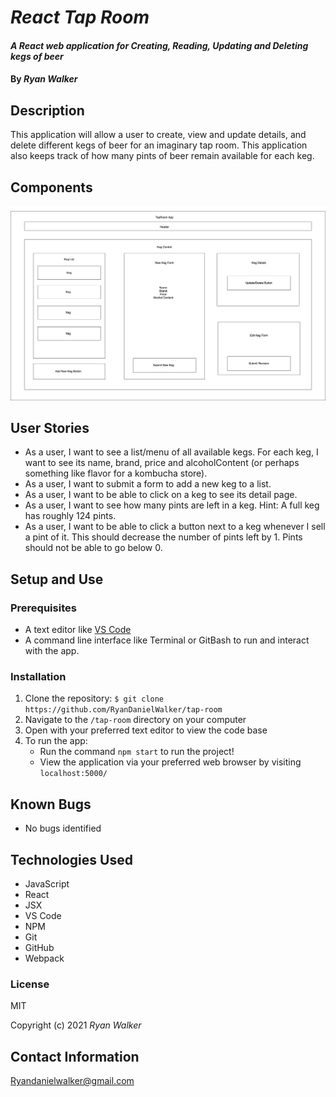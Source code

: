 # _React Tap Room_

#### _A React web application for Creating, Reading, Updating and Deleting kegs of beer_

#### By _Ryan Walker_

## Description
This application will allow a user to create, view and update details, and delete different kegs of beer for an imaginary tap room. This application also keeps track of how many pints of beer remain available for each keg.

## Components
![Component Tree](./images/TapRoomDiagram.jpeg)

## User Stories
* As a user, I want to see a list/menu of all available kegs. For each keg, I want to see its name, brand, price and alcoholContent (or perhaps something like flavor for a kombucha store).
* As a user, I want to submit a form to add a new keg to a list.
* As a user, I want to be able to click on a keg to see its detail page.
* As a user, I want to see how many pints are left in a keg. Hint: A full keg has roughly 124 pints.
* As a user, I want to be able to click a button next to a keg whenever I sell a pint of it. This should decrease the number of pints left by 1. Pints should not be able to go below 0.

## Setup and Use

### Prerequisites
* A text editor like [VS Code](https://code.visualstudio.com/)
* A command line interface like Terminal or GitBash to run and interact with the app.

### Installation
1. Clone the repository: `$ git clone https://github.com/RyanDanielWalker/tap-room`
2. Navigate to the `/tap-room` directory on your computer
3. Open with your preferred text editor to view the code base
4. To run the app:
    * Run the command `npm start` to run the project!
    * View the application via your preferred web browser by visiting `localhost:5000/`

## Known Bugs
* No bugs identified

## Technologies Used
* JavaScript
* React
* JSX
* VS Code
* NPM
* Git
* GitHub
* Webpack

### License

MIT

Copyright (c) 2021 _Ryan Walker_

## Contact Information
[Ryandanielwalker@gmail.com](mailto:ryandanielwalker@gmail.com)